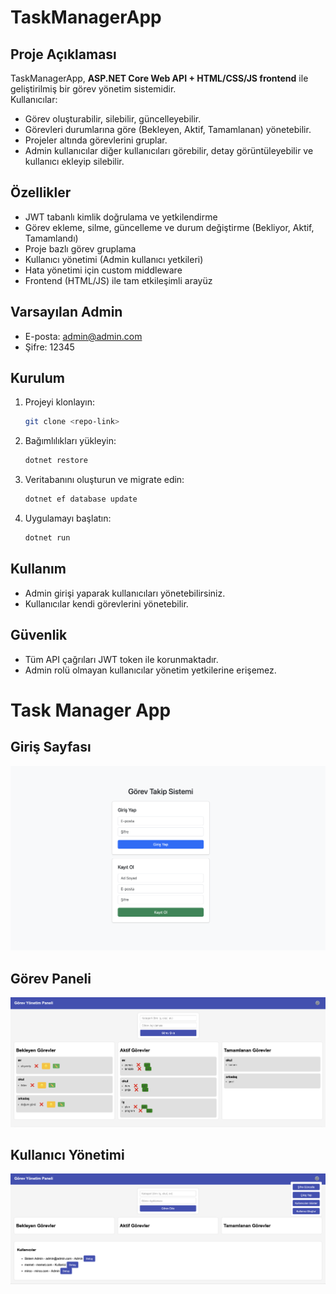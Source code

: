 # TaskManagerApp

## Proje Açıklaması
TaskManagerApp, **ASP.NET Core Web API + HTML/CSS/JS frontend** ile geliştirilmiş bir görev yönetim sistemidir.  
Kullanıcılar:
- Görev oluşturabilir, silebilir, güncelleyebilir.
- Görevleri durumlarına göre (Bekleyen, Aktif, Tamamlanan) yönetebilir.
- Projeler altında görevlerini gruplar.
- Admin kullanıcılar diğer kullanıcıları görebilir, detay görüntüleyebilir ve kullanıcı ekleyip silebilir.

## Özellikler

- JWT tabanlı kimlik doğrulama ve yetkilendirme
- Görev ekleme, silme, güncelleme ve durum değiştirme (Bekliyor, Aktif, Tamamlandı)
- Proje bazlı görev gruplama
- Kullanıcı yönetimi (Admin kullanıcı yetkileri)
- Hata yönetimi için custom middleware
- Frontend (HTML/JS) ile tam etkileşimli arayüz

## Varsayılan Admin

- E-posta: admin@admin.com
- Şifre: 12345

## Kurulum

1. Projeyi klonlayın:
    ```bash
    git clone <repo-link>
    ```

2. Bağımlılıkları yükleyin:
    ```bash
    dotnet restore
    ```

3. Veritabanını oluşturun ve migrate edin:
    ```bash
    dotnet ef database update
    ```

4. Uygulamayı başlatın:
    ```bash
    dotnet run
    ```

## Kullanım

- Admin girişi yaparak kullanıcıları yönetebilirsiniz.
- Kullanıcılar kendi görevlerini yönetebilir.

## Güvenlik

- Tüm API çağrıları JWT token ile korunmaktadır.
- Admin rolü olmayan kullanıcılar yönetim yetkilerine erişemez.

# Task Manager App

## Giriş Sayfası
![Giriş Sayfası](screenshots/login-page.png)

## Görev Paneli
![Görev Paneli](screenshots/dashboard.png)

## Kullanıcı Yönetimi
![Kullanıcı Yönetimi](screenshots/user-management.png)

